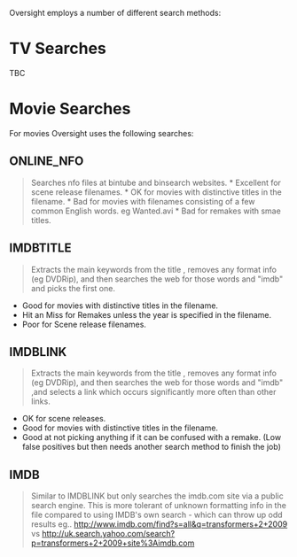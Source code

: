 Oversight employs a number of different search methods:

# TV Searches #

TBC

# Movie Searches #

For movies Oversight uses the following searches:

## ONLINE\_NFO ##
> Searches nfo files at bintube and binsearch websites.
    * Excellent for scene release filenames.
    * OK for movies with distinctive titles in the filename.
    * Bad for movies with filenames consisting of a few common English words. eg Wanted.avi
    * Bad for remakes with smae titles.

## IMDBTITLE ##
> Extracts the main keywords from the title , removes any format info (eg DVDRip),
and then searches the web for those words and "imdb" and picks the first one.
  * Good for movies with distinctive titles in the filename.
  * Hit an Miss for Remakes unless the year is specified in the filename.
  * Poor for Scene release filenames.

## IMDBLINK ##
> Extracts the main keywords from the title , removes any format info (eg DVDRip),
and then searches the web for those words and "imdb" ,and selects a link which occurs significantly more often than other links.
  * OK for scene releases.
  * Good for movies with distinctive titles in the filename.
  * Good at not picking anything if it can be confused with a remake. (Low false positives but then needs another search method to finish the job)

## IMDB ##
> Similar to IMDBLINK but only searches the imdb.com site via a public search engine.
> This is more tolerant of unknown formatting info in the file compared to using IMDB's own search - which can throw up odd results eg..
http://www.imdb.com/find?s=all&q=transformers+2+2009
vs
http://uk.search.yahoo.com/search?p=transformers+2+2009+site%3Aimdb.com